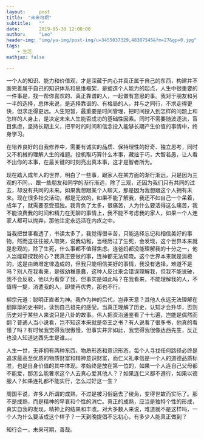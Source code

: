 ```yaml
---
layout:     post
title:  "未来可期"
subtitle:   ""
date:       2019-05-30 12:00:00
author:     "Leo"
header-img: "img/yu-img/post-img/u=3455037329,48387545&fm=27&gp=0.jpg"
tags:
    - 生活
mathjax: false

---
```


一个人的知识、能力和价值观，才是深藏于内心并真正属于自己的东西，构建并不断完善属于自己的知识体系和思维框架，是塑造个人能力的起点，人生中很重要的一件事是，找一帮你喜欢的、真正靠谱的人，一起做有意思的事。我对于朋友和另一半的选择，总体来说，是选择靠谱的、有格局的人，并与之同行，不求走得更快，但求走得更远。人生短暂，最重要是时间管理，把时间投入到怎样的问题上和怎样的人身上，是决定未来人生能否成功的基础性因素。同时不需要随波逐流，盲目焦虑，坚持长期主义，把平时的时间和信念投入能够长期产生价值的事情中，终身学习。



在培养良好的自我修养中，需要有诚实的品质、保持理性的好奇、独立思考，同时又不机械的理解人生的难题。投机取巧算什么本事，藏拙于巧，大智若愚，让人看不出你的本事，在最关键的时刻亮出真本事，这才是智者所为。
 


现在踏入成年人的世界，明白了一些事，跟家人在某方面的渐行渐远，只是因为三观的不同，、跟一些朋友和同学的渐行渐远，除了三观，还因为我们只有共同的过去，却没有共同的未来。如果我想跟某个人聊天，那是因为我想跟这个人拥有未来。现在很多社交活动，都是无效的，如果不能了解我，我还不如自己一个呆着，成年了，就需要忍受孤独。我背负了太多，很痛苦，人为什么要活得这么痛苦，我不能浪费我的时间和精力在无聊的事情上，我不能不考虑我的家人，如果一个人连家人都可以抛弃，那他注定永远活在内疚之中。


当我把世事看透了，书读太多了，我觉得很辛苦，只能选择忘记和相信美好的事物，然而这往往被人取笑，说我幼稚，当经历过了生死，会发现，这个世界本来就是悲观的，除了生死，什么事都不值得焦虑。连爸妈都没能理解我的十分之一，他人岂能窥探我的心？我真正要做的事，连神都无法知晓。这个世界本来就是消极的，这是由熵增定律造成的，但我只能相信美好的事情，我没有选择，难道不是吗？别人在我看来，是很幼稚愚蠢，这种人反过来会错误理解我，但我不能说破，我不会反驳，他以为看穿了我，但事实是如此吗？在我看来，不能理解我的人，不值得一提，消遣我的人，即使再优秀，那也不行。


柳宗元道：聪明正直者为神。我作为神的后代，岂非天意？其他人永远无法理解在翻厚厚的史书时，读到自己祖先的感受。当真正理解了历史，认知才会升华，否则历史对于某些人来说只是八卦的故事。伟人把资治通鉴看了十七遍，岂能是偶然而翻？普通人当小说看，岂不知这本来就是帝王之书？有人说看了很多书，他真的看懂了吗？有时候我觉得我很傲慢，但事实并非如此，我觉得我很像达西先生，反正也没人知道达西先生是谁。。。



人生一世，无非拥有两种东西，物质形态和意识形态，每个人寻找任何路径必终是追求最高至优质的物质财富和精神意识财富，而仁义礼孝信是一个人的道德品质标准，也是自身价值的其中体现。孝始终是放在第一位的，如果一个人连自己父母都不能爱，那怎么能奢求这个人去真心爱其他人？？如果连仁义都不遵行，如果以德服人？如果连礼都不能实行，怎么过好这一生？


周国平说，许多人所谓的成熟，不过是被习俗磨去了棱角，变得世故而实际了。那不是成熟，而是精神的早衰和个性的消亡。真正的成熟，应当是独特个性的形成，真实自我的发现，精神上的结果和丰收。对大多数人来说，难道就不是这样吗，一个人为什么要活成这个样子？一天到晚提倡不忘初心，有多少人能真正做到？

知行合一，未来可期，善哉。

 
